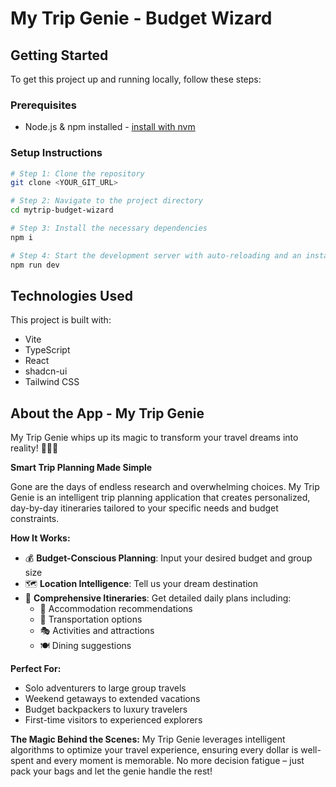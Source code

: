 # My Trip Genie - Budget Wizard

## Getting Started

To get this project up and running locally, follow these steps:

### Prerequisites

- Node.js & npm installed - [install with nvm](https://github.com/nvm-sh/nvm#installing-and-updating)

### Setup Instructions

```sh
# Step 1: Clone the repository
git clone <YOUR_GIT_URL>

# Step 2: Navigate to the project directory
cd mytrip-budget-wizard

# Step 3: Install the necessary dependencies
npm i

# Step 4: Start the development server with auto-reloading and an instant preview
npm run dev
```

## Technologies Used

This project is built with:

- Vite
- TypeScript
- React
- shadcn-ui
- Tailwind CSS


## About the App - My Trip Genie

My Trip Genie whips up its magic to transform your travel dreams into reality! 🧞‍♂️✨

**Smart Trip Planning Made Simple**

Gone are the days of endless research and overwhelming choices. My Trip Genie is an intelligent trip planning application that creates personalized, day-by-day itineraries tailored to your specific needs and budget constraints.

**How It Works:**
- 💰 **Budget-Conscious Planning**: Input your desired budget and group size
- 🗺️ **Location Intelligence**: Tell us your dream destination  
- 🎯 **Comprehensive Itineraries**: Get detailed daily plans including:
  - 🏨 Accommodation recommendations
  - 🚗 Transportation options
  - 🎭 Activities and attractions
  - 🍽️ Dining suggestions

**Perfect For:**
- Solo adventurers to large group travels
- Weekend getaways to extended vacations
- Budget backpackers to luxury travelers
- First-time visitors to experienced explorers

**The Magic Behind the Scenes:**
My Trip Genie leverages intelligent algorithms to optimize your travel experience, ensuring every dollar is well-spent and every moment is memorable. No more decision fatigue – just pack your bags and let the genie handle the rest!
